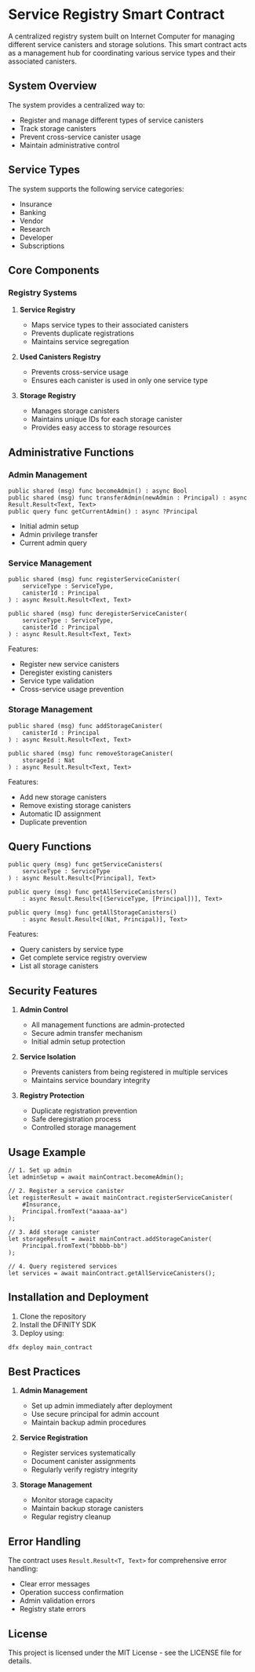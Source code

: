 # Service Registry Smart Contract

A centralized registry system built on Internet Computer for managing different service canisters and storage solutions. This smart contract acts as a management hub for coordinating various service types and their associated canisters.

## System Overview

The system provides a centralized way to:
- Register and manage different types of service canisters
- Track storage canisters
- Prevent cross-service canister usage
- Maintain administrative control

## Service Types

The system supports the following service categories:
- Insurance
- Banking
- Vendor
- Research
- Developer
- Subscriptions

## Core Components

### Registry Systems

1. **Service Registry**
   - Maps service types to their associated canisters
   - Prevents duplicate registrations
   - Maintains service segregation

2. **Used Canisters Registry**
   - Prevents cross-service usage
   - Ensures each canister is used in only one service type

3. **Storage Registry**
   - Manages storage canisters
   - Maintains unique IDs for each storage canister
   - Provides easy access to storage resources

## Administrative Functions

### Admin Management

```motoko
public shared (msg) func becomeAdmin() : async Bool
public shared (msg) func transferAdmin(newAdmin : Principal) : async Result.Result<Text, Text>
public query func getCurrentAdmin() : async ?Principal
```

- Initial admin setup
- Admin privilege transfer
- Current admin query

### Service Management

```motoko
public shared (msg) func registerServiceCanister(
    serviceType : ServiceType, 
    canisterId : Principal
) : async Result.Result<Text, Text>

public shared (msg) func deregisterServiceCanister(
    serviceType : ServiceType, 
    canisterId : Principal
) : async Result.Result<Text, Text>
```

Features:
- Register new service canisters
- Deregister existing canisters
- Service type validation
- Cross-service usage prevention

### Storage Management

```motoko
public shared (msg) func addStorageCanister(
    canisterId : Principal
) : async Result.Result<Text, Text>

public shared (msg) func removeStorageCanister(
    storageId : Nat
) : async Result.Result<Text, Text>
```

Features:
- Add new storage canisters
- Remove existing storage canisters
- Automatic ID assignment
- Duplicate prevention

## Query Functions

```motoko
public query (msg) func getServiceCanisters(
    serviceType : ServiceType
) : async Result.Result<[Principal], Text>

public query (msg) func getAllServiceCanisters() 
    : async Result.Result<[(ServiceType, [Principal])], Text>

public query (msg) func getAllStorageCanisters() 
    : async Result.Result<[(Nat, Principal)], Text>
```

Features:
- Query canisters by service type
- Get complete service registry overview
- List all storage canisters

## Security Features

1. **Admin Control**
   - All management functions are admin-protected
   - Secure admin transfer mechanism
   - Initial admin setup protection

2. **Service Isolation**
   - Prevents canisters from being registered in multiple services
   - Maintains service boundary integrity

3. **Registry Protection**
   - Duplicate registration prevention
   - Safe deregistration process
   - Controlled storage management

## Usage Example

```motoko
// 1. Set up admin
let adminSetup = await mainContract.becomeAdmin();

// 2. Register a service canister
let registerResult = await mainContract.registerServiceCanister(
    #Insurance,
    Principal.fromText("aaaaa-aa")
);

// 3. Add storage canister
let storageResult = await mainContract.addStorageCanister(
    Principal.fromText("bbbbb-bb")
);

// 4. Query registered services
let services = await mainContract.getAllServiceCanisters();
```

## Installation and Deployment

1. Clone the repository
2. Install the DFINITY SDK
3. Deploy using:
```bash
dfx deploy main_contract
```

## Best Practices

1. **Admin Management**
   - Set up admin immediately after deployment
   - Use secure principal for admin account
   - Maintain backup admin procedures

2. **Service Registration**
   - Register services systematically
   - Document canister assignments
   - Regularly verify registry integrity

3. **Storage Management**
   - Monitor storage capacity
   - Maintain backup storage canisters
   - Regular registry cleanup

## Error Handling

The contract uses `Result.Result<T, Text>` for comprehensive error handling:
- Clear error messages
- Operation success confirmation
- Admin validation errors
- Registry state errors

## License

This project is licensed under the MIT License - see the LICENSE file for details.
